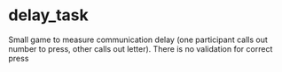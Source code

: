 # delay_task
Small game to measure communication delay (one participant calls out number to press, other calls out letter). There is no validation for correct press
